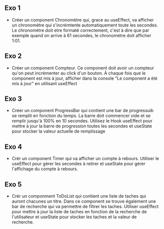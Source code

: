  ## Exo 1
- Créer un component Chronomètre qui, grace au useEffect, va afficher un chronomètre qui s'incrémtente automatiquement toute les secondes. Le chronomètre doit etre formaté correctement, c'est à dire que par exemple quand on arrive à 61 secondes, le chronomètre doit afficher 1:01. 

## Exo 2
- Créer un component Compteur. Ce component doit avoir un compteur qu'on peut incrémenter au click d'un bouton. À chaque fois que le component est mis à jour, afficher dans la console "Le component a été mis à jour" en utilisant useEffect

## Exo 3
- Créer un component ProgressBar qui contient une bar de progressuib se remplit en fonction du temps. La barre doit commencer vide et se remplir jusqu'à 100% en 10 secondes. Utilisez le Hook useEffect pour mettre à jour la barre de progression toutes les secondes et useState pour stocker la valeur actuelle de remplissage

## Exo 4

- Crér un component Timer qui va afficher un compte à rebours. Utiliser le useEffect pour gèrer les secondes à retirer et useState pour gèrer l'affichage du compte à rebours.


## Exo 5
- Crér un componment ToDoList qui contient une liste de taches qui auront chacunes un titre. Dans ce component se trouve également une bar de recherche qui va permettre de filtrer les taches. Utiliser useEffect pour mettre à jour la liste de taches en fonction de la recherche de l'utilisateur et useState pour stocker les taches et la valeur de recherche.